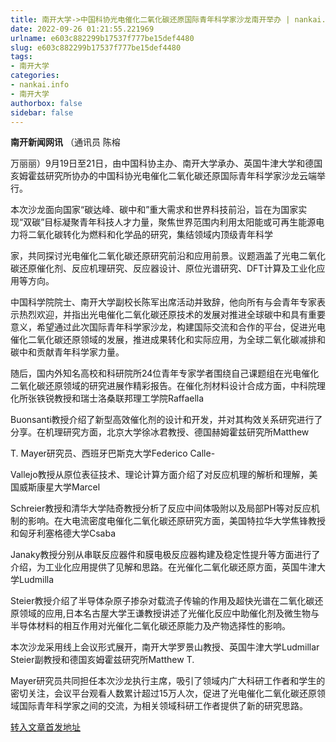 ```yaml
---
title: 南开大学->中国科协光电催化二氧化碳还原国际青年科学家沙龙南开举办 | nankai.info
date: 2022-09-26 01:21:55.221969
urlname: e603c882299b17537f777be15def4480
slug: e603c882299b17537f777be15def4480
tags: 
- 南开大学
categories:
- nankai.info
- 南开大学
authorbox: false
sidebar: false
---
```

**南开新闻网讯** （通讯员 陈榕

万丽丽）9月19日至21日，由中国科协主办、南开大学承办、英国牛津大学和德国亥姆霍兹研究所协办的中国科协光电催化二氧化碳还原国际青年科学家沙龙云端举行。

本次沙龙面向国家“碳达峰、碳中和”重大需求和世界科技前沿，旨在为国家实现“双碳”目标凝聚青年科技人才力量，聚焦世界范围内利用太阳能或可再生能源电力将二氧化碳转化为燃料和化学品的研究，集结领域内顶级青年科学
<!--more-->
家，共同探讨光电催化二氧化碳还原研究前沿和应用前景。议题涵盖了光电二氧化碳还原催化剂、反应机理研究、反应器设计、原位光谱研究、DFT计算及工业化应用等方向。

中国科学院院士、南开大学副校长陈军出席活动并致辞，他向所有与会青年专家表示热烈欢迎，并指出光电催化二氧化碳还原技术的发展对推进全球碳中和具有重要意义，希望通过此次国际青年科学家沙龙，构建国际交流和合作的平台，促进光电催化二氧化碳还原领域的发展，推进成果转化和实际应用，为全球二氧化碳减排和碳中和贡献青年科学家力量。

随后，国内外知名高校和科研院所24位青年专家学者围绕自己课题组在光电催化二氧化碳还原领域的研究进展作精彩报告。在催化剂材料设计合成方面，中科院理化所张铁锐教授和瑞士洛桑联邦理工学院Raffaella

Buonsanti教授介绍了新型高效催化剂的设计和开发，并对其构效关系研究进行了分享。在机理研究方面，北京大学徐冰君教授、德国赫姆霍兹研究所Matthew

T. Mayer研究员、西班牙巴斯克大学Federico Calle-

Vallejo教授从原位表征技术、理论计算方面介绍了对反应机理的解析和理解，美国威斯康星大学Marcel

Schreier教授和清华大学陆奇教授分析了反应中间体吸附以及局部PH等对反应机制的影响。在大电流密度电催化二氧化碳还原研究方面，美国特拉华大学焦锋教授和匈牙利塞格德大学Csaba

Janaky教授分别从串联反应器件和膜电极反应器构建及稳定性提升等方面进行了介绍，为工业化应用提供了见解和思路。在光催化二氧化碳还原方面，英国牛津大学Ludmilla

Steier教授介绍了半导体杂原子掺杂对载流子传输的作用及超快光谱在二氧化碳还原领域的应用,日本名古屋大学王谦教授讲述了光催化反应中助催化剂及微生物与半导体材料的相互作用对光催化二氧化碳还原能力及产物选择性的影响。

本次沙龙采用线上会议形式展开，南开大学罗景山教授、英国牛津大学Ludmillar Steier副教授和德国亥姆霍兹研究所Matthew T.

Mayer研究员共同担任本次沙龙执行主席，吸引了领域内广大科研工作者和学生的密切关注，会议平台观看人数累计超过15万人次，促进了光电催化二氧化碳还原领域国际青年科学家之间的交流，为相关领域科研工作者提供了新的研究思路。



[转入文章首发地址](http://news.nankai.edu.cn/ywsd/system/2022/09/23/030052908.shtml)